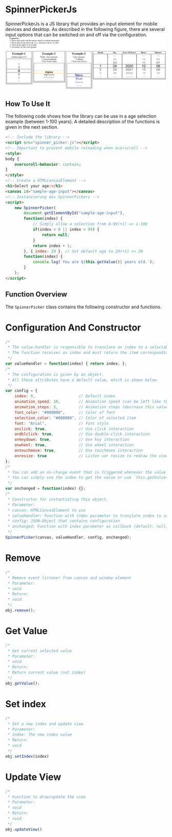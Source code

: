 # SpinnerPickerJs
SpinnerPickerJs is a JS library that provides an input element for mobile devices and desktop.
As described in the following figure, there are several input options that can be switched on and off via the configuration.
![Demo](/demo.png)
## How To Use It
The following code shows how the library can be use in a age selection example (between 1-100 years).
A detailed description of the functions is given in the next section.
```HTML
<!-- Include the library -->
<script src="spinner_picker.js"></script>
<!-- Important to prevent mobile reloading when overscroll -->
<style>
body {
    overscroll-behavior: contain;
}
</style>
<!-- Create a HTMLCanvasElement -->
<h1>Select your age:</h1>
<canvas id="sample-age-input"></canvas>
<!-- Instanzierung des SpinnerPickers -->
<script>
    new SpinnerPicker(
        document.getElementById("sample-age-input"), 
        function(index) {
            // Simply allow a selection from 0-99(+1) => 1-100 
            if(index < 0 || index > 99) {
                return null;
            }
            return index + 1;
        }, { index: 29 }, // Set default age to 29(+1) => 30
        function(index) {
            console.log(`You are ${this.getValue()} years old.`);
        }
    );
</script>
```
## Function Overview
The `SpinnerPicker` class contains the following constructor and functions.
# Configuration And Constructor
```js
/*
 * The value-handler is responsible to translate an index to a selectable item (number or string).
 * The function receives an index and must return the item corresponding to the index.
 */
var valueHandler = function(index) { return index; };
/*
 * The configuration is given by an object.
 * All these attributes have a default value, which is shown below.
 */
var config = {
    index: 0,                   // Default index
    animation_speed: 10,        // Animation speed (can be left like this)
    animation_steps: 5,         // Animation steps (decrease this value to increase the performance and reversed)
    font_color: "#000000",      // Color of font
    selection_color: "#000000", // Color of selected item
    font: "Arial",              // Font style
    onclick: true,              // Use click interaction
    ondblclick: true,           // Use double-click interaction
    onkeydown: true,            // Use key interaction
    onwheel: true,              // Use wheel interaction
    ontouchmove: true,          // Use touchmove interaction
    onresize: true              // Listen vor resize to redraw the view (good if element size is not fixed)
};
/*
 * You can add an on-change event that is triggered whenever the value is changed. 
 * You can simply use the index to get the value or use `this.getValue()` or `obj.getValue()` to get the value directly.
 */
var onchanged = function(index) {};
/*
 * Constructor for instantiating this object.
 * Parameter:
 * canvas: HTMLCanvasElement to use
 * valueHandler: Function with index parameter to translate index to selectable item
 * config: JSON-Object that contains configuration
 * onchanged: Function with index parameter as callback (default: null)
 */
SpinnerPicker(canvas, valueHandler, config, onchanged);
```
# Remove
```js
/*
 * Remove event listener from canvas and window element
 * Parameter:
 * void
 * Return:
 * void
 */
obj.remove();
```
# Get Value
```js
/*
 * Get current selected value
 * Parameter:
 * void
 * Return:
 * Return current value (not index)
 */
obj.getValue();
```
# Set index
```js
/*
 * Set a new index and update view
 * Parameter:
 * index: The new index value
 * Return:
 * void
 */
obj.setIndex(index)
```
# Update View
```js
/*
 * Function to draw/update the view
 * Parameter:
 * void
 * Return:
 * void
 */
obj.updateView()
```

